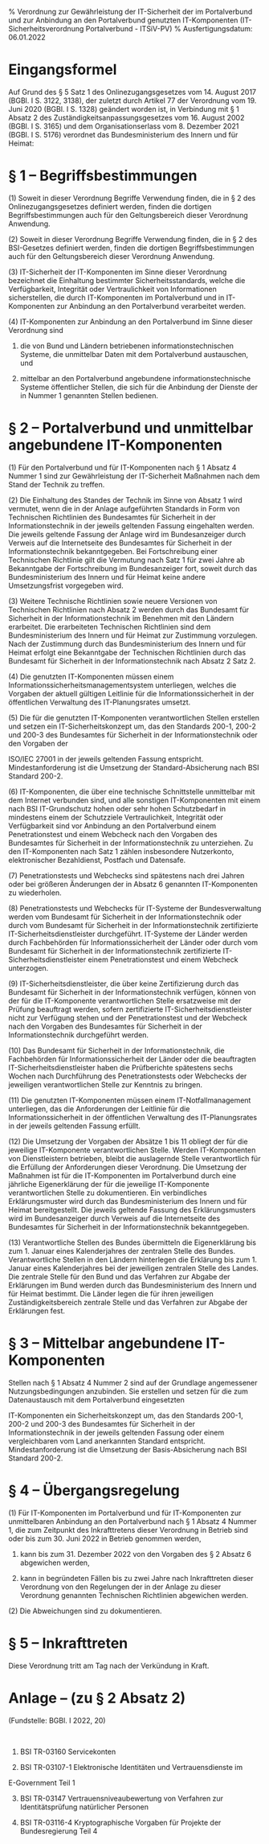% Verordnung zur Gewährleistung der IT-Sicherheit der im Portalverbund und zur Anbindung an den Portalverbund genutzten IT-Komponenten  (IT-Sicherheitsverordnung Portalverbund - ITSiV-PV)
% Ausfertigungsdatum: 06.01.2022
 
# Eingangsformel

Auf Grund des § 5 Satz 1 des Onlinezugangsgesetzes vom 14. August 2017 (BGBl. I S. 3122, 3138), der zuletzt durch Artikel 77 der Verordnung vom 19. Juni 2020 (BGBl. I S. 1328) geändert worden ist, in Verbindung mit § 1 Absatz 2 des Zuständigkeitsanpassungsgesetzes vom 16. August 2002 (BGBl. I S. 3165) und dem Organisationserlass vom 8. Dezember 2021 (BGBl. I S. 5176) verordnet das Bundesministerium des Innern und für Heimat:

# § 1 – Begriffsbestimmungen

(1) Soweit in dieser Verordnung Begriffe Verwendung finden, die in § 2 des Onlinezugangsgesetzes definiert werden, finden die dortigen Begriffsbestimmungen auch für den Geltungsbereich dieser Verordnung Anwendung.

(2) Soweit in dieser Verordnung Begriffe Verwendung finden, die in § 2 des BSI-Gesetzes definiert werden, finden die dortigen Begriffsbestimmungen auch für den Geltungsbereich dieser Verordnung Anwendung.

(3) IT-Sicherheit der IT-Komponenten im Sinne dieser Verordnung bezeichnet die Einhaltung bestimmter Sicherheitsstandards, welche die Verfügbarkeit, Integrität oder Vertraulichkeit von Informationen sicherstellen, die durch IT-Komponenten im Portalverbund und in IT-Komponenten zur Anbindung an den Portalverbund verarbeitet werden.

(4) IT-Komponenten zur Anbindung an den Portalverbund im Sinne dieser Verordnung sind

1. die von Bund und Ländern betriebenen informationstechnischen Systeme, die unmittelbar Daten mit dem Portalverbund austauschen, und

2. mittelbar an den Portalverbund angebundene informationstechnische Systeme öffentlicher Stellen, die sich für die Anbindung der Dienste der in Nummer 1 genannten Stellen bedienen.

# § 2 – Portalverbund und unmittelbar angebundene IT-Komponenten

(1) Für den Portalverbund und für IT-Komponenten nach § 1 Absatz 4 Nummer 1 sind zur Gewährleistung der IT-Sicherheit Maßnahmen nach dem Stand der Technik zu treffen.

(2) Die Einhaltung des Standes der Technik im Sinne von Absatz 1 wird vermutet, wenn die in der Anlage aufgeführten Standards in Form von Technischen Richtlinien des Bundesamtes für Sicherheit in der Informationstechnik in der jeweils geltenden Fassung eingehalten werden. Die jeweils geltende Fassung der Anlage wird im Bundesanzeiger durch Verweis auf die Internetseite des Bundesamtes für Sicherheit in der Informationstechnik bekanntgegeben. Bei Fortschreibung einer Technischen Richtlinie gilt die Vermutung nach Satz 1 für zwei Jahre ab Bekanntgabe der Fortschreibung im Bundesanzeiger fort, soweit durch das Bundesministerium des Innern und für Heimat keine andere Umsetzungsfrist vorgegeben wird.

(3) Weitere Technische Richtlinien sowie neuere Versionen von Technischen Richtlinien nach Absatz 2 werden durch das Bundesamt für Sicherheit in der Informationstechnik im Benehmen mit den Ländern erarbeitet. Die erarbeiteten Technischen Richtlinien sind dem Bundesministerium des Innern und für Heimat zur Zustimmung vorzulegen. Nach der Zustimmung durch das Bundesministerium des Innern und für Heimat erfolgt eine Bekanntgabe der Technischen Richtlinien durch das Bundesamt für Sicherheit in der Informationstechnik nach Absatz 2 Satz 2.

(4) Die genutzten IT-Komponenten müssen einem Informationssicherheitsmanagementsystem unterliegen, welches die Vorgaben der aktuell gültigen Leitlinie für die Informationssicherheit in der öffentlichen Verwaltung des IT-Planungsrates umsetzt.

(5) Die für die genutzten IT-Komponenten verantwortlichen Stellen erstellen und setzen ein IT-Sicherheitskonzept um, das den Standards 200-1, 200-2 und 200-3 des Bundesamtes für Sicherheit in der Informationstechnik oder den Vorgaben der

ISO/IEC 27001 in der jeweils geltenden Fassung entspricht. Mindestanforderung ist die Umsetzung der Standard-Absicherung nach BSI Standard 200-2.

(6) IT-Komponenten, die über eine technische Schnittstelle unmittelbar mit dem Internet verbunden sind, und alle sonstigen IT-Komponenten mit einem nach BSI IT-Grundschutz hohen oder sehr hohen Schutzbedarf in mindestens einem der Schutzziele Vertraulichkeit, Integrität oder Verfügbarkeit sind vor Anbindung an den Portalverbund einem Penetrationstest und einem Webcheck nach den Vorgaben des Bundesamtes für Sicherheit in der Informationstechnik zu unterziehen. Zu den IT-Komponenten nach Satz 1 zählen insbesondere Nutzerkonto, elektronischer Bezahldienst, Postfach und Datensafe.

(7) Penetrationstests und Webchecks sind spätestens nach drei Jahren oder bei größeren Änderungen der in Absatz 6 genannten IT-Komponenten zu wiederholen.

(8) Penetrationstests und Webchecks für IT-Systeme der Bundesverwaltung werden vom Bundesamt für Sicherheit in der Informationstechnik oder durch vom Bundesamt für Sicherheit in der Informationstechnik zertifizierte IT-Sicherheitsdienstleister durchgeführt. IT-Systeme der Länder werden durch Fachbehörden für Informationssicherheit der Länder oder durch vom Bundesamt für Sicherheit in der Informationstechnik zertifizierte IT-Sicherheitsdienstleister einem Penetrationstest und einem Webcheck unterzogen.

(9) IT-Sicherheitsdienstleister, die über keine Zertifizierung durch das Bundesamt für Sicherheit in der Informationstechnik verfügen, können von der für die IT-Komponente verantwortlichen Stelle ersatzweise mit der Prüfung beauftragt werden, sofern zertifizierte IT-Sicherheitsdienstleister nicht zur Verfügung stehen und der Penetrationstest und der Webcheck nach den Vorgaben des Bundesamtes für Sicherheit in der Informationstechnik durchgeführt werden.

(10) Das Bundesamt für Sicherheit in der Informationstechnik, die Fachbehörden für Informationssicherheit der Länder oder die beauftragten IT-Sicherheitsdienstleister haben die Prüfberichte spätestens sechs Wochen nach Durchführung des Penetrationstests oder Webchecks der jeweiligen verantwortlichen Stelle zur Kenntnis zu bringen.

(11) Die genutzten IT-Komponenten müssen einem IT-Notfallmanagement unterliegen, das die Anforderungen der Leitlinie für die Informationssicherheit in der öffentlichen Verwaltung des IT-Planungsrates in der jeweils geltenden Fassung erfüllt.

(12) Die Umsetzung der Vorgaben der Absätze 1 bis 11 obliegt der für die jeweilige IT-Komponente verantwortlichen Stelle. Werden IT-Komponenten von Dienstleistern betrieben, bleibt die auslagernde Stelle verantwortlich für die Erfüllung der Anforderungen dieser Verordnung. Die Umsetzung der Maßnahmen ist für die IT-Komponenten im Portalverbund durch eine jährliche Eigenerklärung der für die jeweilige IT-Komponente verantwortlichen Stelle zu dokumentieren. Ein verbindliches Erklärungsmuster wird durch das Bundesministerium des Innern und für Heimat bereitgestellt. Die jeweils geltende Fassung des Erklärungsmusters wird im Bundesanzeiger durch Verweis auf die Internetseite des Bundesamtes für Sicherheit in der Informationstechnik bekanntgegeben.

(13) Verantwortliche Stellen des Bundes übermitteln die Eigenerklärung bis zum 1. Januar eines Kalenderjahres der zentralen Stelle des Bundes. Verantwortliche Stellen in den Ländern hinterlegen die Erklärung bis zum 1. Januar eines Kalenderjahres bei der jeweiligen zentralen Stelle des Landes. Die zentrale Stelle für den Bund und das Verfahren zur Abgabe der Erklärungen im Bund werden durch das Bundesministerium des Innern und für Heimat bestimmt. Die Länder legen die für ihren jeweiligen Zuständigkeitsbereich zentrale Stelle und das Verfahren zur Abgabe der Erklärungen fest.

# § 3 – Mittelbar angebundene IT-Komponenten

Stellen nach § 1 Absatz 4 Nummer 2 sind auf der Grundlage angemessener Nutzungsbedingungen anzubinden. Sie erstellen und setzen für die zum Datenaustausch mit dem Portalverbund eingesetzten

IT-Komponenten ein Sicherheitskonzept um, das den Standards 200-1, 200-2 und 200-3 des Bundesamtes für Sicherheit in der Informationstechnik in der jeweils geltenden Fassung oder einem vergleichbaren vom Land anerkannten Standard entspricht. Mindestanforderung ist die Umsetzung der Basis-Absicherung nach BSI Standard 200-2.

# § 4 – Übergangsregelung

(1) Für IT-Komponenten im Portalverbund und für IT-Komponenten zur unmittelbaren Anbindung an den Portalverbund nach § 1 Absatz 4 Nummer 1, die zum Zeitpunkt des Inkrafttretens dieser Verordnung in Betrieb sind oder bis zum 30. Juni 2022 in Betrieb genommen werden,

1. kann bis zum 31. Dezember 2022 von den Vorgaben des § 2 Absatz 6 abgewichen werden,

2. kann in begründeten Fällen bis zu zwei Jahre nach Inkrafttreten dieser Verordnung von den Regelungen der in der Anlage zu dieser Verordnung genannten Technischen Richtlinien abgewichen werden.

(2) Die Abweichungen sind zu dokumentieren.

# § 5 – Inkrafttreten

Diese Verordnung tritt am Tag nach der Verkündung in Kraft.

# Anlage – (zu § 2 Absatz 2)

(Fundstelle: BGBl. I 2022, 20)

 

1. BSI TR-03160 Servicekonten

2. BSI TR-03107-1 Elektronische Identitäten und Vertrauensdienste im

E-Government Teil 1

3. BSI TR-03147 Vertrauensniveaubewertung von Verfahren zur Identitätsprüfung natürlicher Personen

4. BSI TR-03116-4 Kryptographische Vorgaben für Projekte der Bundesregierung Teil 4
